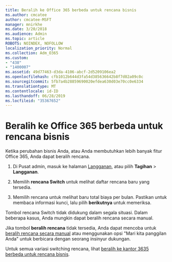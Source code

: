 ```yaml
---
title: Beralih ke Office 365 berbeda untuk rencana bisnis
ms.author: cmcatee
author: cmcatee-MSFT
manager: mnirkhe
ms.date: 3/20/2018
ms.audience: Admin
ms.topic: article
ROBOTS: NOINDEX, NOFOLLOW
localization_priority: Normal
ms.collection: Adm_O365
ms.custom:
- "438"
- "1400007"
ms.assetid: 49d77463-d3da-4106-abcf-2d5209106ea2
ms.openlocfilehash: cfb1012b644d3fa54d385636642b8f7d02a09c0c
ms.sourcegitcommit: 5fb7a4b28859690020efdea630d03e70cc0e6334
ms.translationtype: MT
ms.contentlocale: id-ID
ms.lasthandoff: 06/28/2019
ms.locfileid: "35367652"
---
```

# <a name="switch-to-a-different-office-365-for-business-plan"></a>Beralih ke Office 365 berbeda untuk rencana bisnis

Ketika perubahan bisnis Anda, atau Anda membutuhkan lebih banyak fitur Office 365, Anda dapat beralih rencana.
  
1. Di Pusat admin, masuk ke halaman [Langganan](https://go.microsoft.com/fwlink/p/?linkid=842054), atau pilih **Tagihan** \> **Langganan**.

2. Memilih **rencana Switch** untuk melihat daftar rencana baru yang tersedia.

3. Memilih rencana untuk melihat baru total biaya per bulan. Pastikan untuk membaca informasi kunci, lalu pilih **berikutnya** untuk memeriksa.

Tombol rencana Switch tidak didukung dalam segala situasi. Dalam beberapa kasus, Anda mungkin dapat beralih rencana secara manual.
  
Jika tombol **beralih rencana** tidak tersedia, Anda dapat mencoba untuk [beralih rencana secara manual](https://support.office.com/article/eb0d0680-5677-41a0-8c46-4b9d47f1c209) atau menggunakan opsi "Mari kita panggilan Anda" untuk berbicara dengan seorang insinyur dukungan.
  
Untuk semua variasi switching rencana, lihat [beralih ke kantor 3635 berbeda untuk rencana bisnis](https://support.office.com/article/49d77463-d3da-4106-abcf-2d5209106ea2).
  